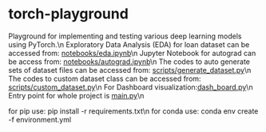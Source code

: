# torch-playground
Playground for implementing and testing various deep learning models using PyTorch.\n
Exploratory Data Analysis (EDA) for loan dataset can be accessed from: [notebooks/eda.ipynb](notebooks/eda.ipynb)\n
Jupyter Notebook for autograd can be access from: [notebooks/autograd.ipynb](notebooks/autograd.ipynb)\n
The codes to auto generate sets of dataset files can be accessed from: [scripts/generate_dataset.py](scripts/generate_dataset.py)\n
The codes to custom dataset class can be accessed from: [scripts/custom_dataset.py](scripts/custom_dataset.py)\n
For Dashboard visualization:[dash_board.py](dash_board.py)\n
Entry point for whole project is [main.py](main.py)\n

<!-- Installation -->
for pip use: pip install -r requirements.txt\n
for conda use: conda env create -f environment.yml
